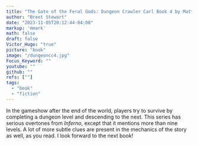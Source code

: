 ```yaml
---
title: "The Gate of the Feral Gods: Dungeon Crawler Carl Book 4 by Matt Dinniman"
author: "Brent Stewart"
date: "2023-11-05T20:12:44-04:00"
markup: 'mmark'
math: false
draft: false
Victor_Hugo: "true"
picture: "book"
image: "/dungeoncc4.jpg"
Focus_Keyword: ""
youtube: ""
github: ""
refs: [""]
tags:
  - "book"
  - "fiction"
---
```


In the gameshow after the end of the world, players try to survive by completing a dungeon level and descending to the next.  This series has serious overtones from _Inferno_, except that it mentions more than nine levels.  A lot of more subtle clues are present in the mechanics of the story as well, as  you read.  I look forward to the next book!